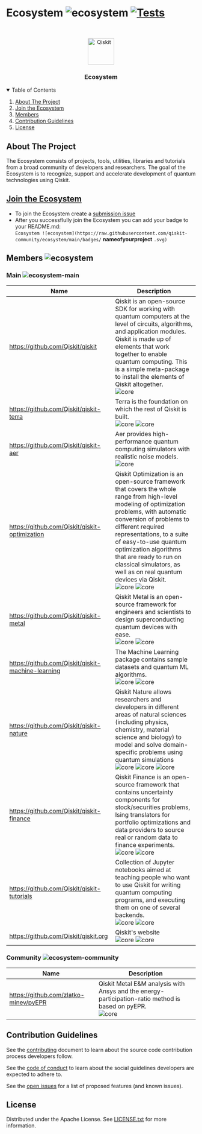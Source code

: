 # Ecosystem ![ecosystem](https://img.shields.io/badge/Qiskit-Ecosystem-blueviolet) [![Tests](https://github.com/qiskit-community/ecosystem/actions/workflows/tests.yml/badge.svg?branch=main)](https://github.com/qiskit-community/ecosystem/actions/workflows/tests.yml)

<!-- PROJECT LOGO -->
<br />
<p align="center">
  <p align="center">
    <a href="https://qiskit.org/">
      <img alt="Qiskit" src="https://qiskit.org/images/qiskit-logo.png" width="70" />
    </a>
  </p>
  <h3 align="center">Ecosystem</h3>
</p>


<!-- TABLE OF CONTENTS -->
<details open="open">
  <summary>Table of Contents</summary>
  <ol>
    <li>
      <a href="#about-the-project">About The Project</a>
    </li>
    <li><a href="#join-the-ecosystem">Join the Ecosystem</a></li>
    <li><a href="#members">Members</a></li>
    <li><a href="#contribution-guidelines">Contribution Guidelines</a></li>
    <li><a href="#license">License</a></li>
  </ol>
</details>



<!-- ABOUT THE PROJECT -->
## About The Project

The Ecosystem consists of projects, tools, utilities, libraries and tutorials from a broad community of developers and researchers.
The goal of the Ecosystem is to recognize, support and accelerate development of quantum technologies using Qiskit.



## [Join the Ecosystem](https://github.com/qiskit-community/ecosystem/issues/new?labels=&template=submission.yml&title=%5BSubmission%5D%3A+)

- To join the Ecosystem create a [submission issue](https://github.com/qiskit-community/ecosystem/issues/new?labels=&template=submission.yml&title=%5BSubmission%5D%3A+)
- After you successflully join the Ecosystem you can add your badge to your README.md:  
`Ecosystem ![ecosystem](https://raw.githubusercontent.com/qiskit-community/ecosystem/main/badges/` __nameofyourproject__ `.svg)`

## Members ![ecosystem](https://img.shields.io/badge/Qiskit-Ecosystem-blueviolet)

### Main ![ecosystem-main](https://img.shields.io/badge/Qiskit-Main-blueviolet)

|  Name | Description  |
|---|---|
| https://github.com/Qiskit/qiskit | Qiskit is an open-source SDK for working with quantum computers at the level of circuits, algorithms, and application modules. Qiskit is made up of elements that work together to enable quantum computing. This is a simple meta-package to install the elements of Qiskit altogether. <br/>  ![core](https://img.shields.io/badge/meta-gray.svg)  <br/> |
| https://github.com/Qiskit/qiskit-terra | Terra is the foundation on which the rest of Qiskit is built. <br/>  ![core](https://img.shields.io/badge/circuit-gray.svg)  ![core](https://img.shields.io/badge/pulse-gray.svg)  <br/> |
| https://github.com/Qiskit/qiskit-aer | Aer provides high-performance quantum computing simulators with realistic noise models. <br/>  ![core](https://img.shields.io/badge/simulation-gray.svg)  <br/> |
| https://github.com/Qiskit/qiskit-optimization | Qiskit Optimization is an open-source framework that covers the whole range from high-level modeling of optimization problems, with automatic conversion of problems to different required representations, to a suite of easy-to-use quantum optimization algorithms that are ready to run on classical simulators, as well as on real quantum devices via Qiskit. <br/>  ![core](https://img.shields.io/badge/algorithms-gray.svg)  ![core](https://img.shields.io/badge/optimization-gray.svg)  <br/> |
| https://github.com/Qiskit/qiskit-metal | Qiskit Metal is an open-source framework for engineers and scientists to design superconducting quantum devices with ease. <br/>  ![core](https://img.shields.io/badge/hardware-gray.svg)  ![core](https://img.shields.io/badge/design-gray.svg)  <br/> |
| https://github.com/Qiskit/qiskit-machine-learning | The Machine Learning package contains sample datasets and quantum ML algorithms. <br/>  ![core](https://img.shields.io/badge/algorithms-gray.svg)  ![core](https://img.shields.io/badge/ml-gray.svg)  <br/> |
| https://github.com/Qiskit/qiskit-nature | Qiskit Nature allows researchers and developers in different areas of natural sciences (including physics, chemistry, material science and biology) to model and solve domain-specific problems using quantum simulations <br/>  ![core](https://img.shields.io/badge/algorithms-gray.svg)  ![core](https://img.shields.io/badge/physics-gray.svg)  ![core](https://img.shields.io/badge/chemistry-gray.svg)  <br/> |
| https://github.com/Qiskit/qiskit-finance | Qiskit Finance is an open-source framework that contains uncertainty components for stock/securities problems, Ising translators for portfolio optimizations and data providers to source real or random data to finance experiments. <br/>  ![core](https://img.shields.io/badge/algorithms-gray.svg)  ![core](https://img.shields.io/badge/finance-gray.svg)  <br/> |
| https://github.com/Qiskit/qiskit-tutorials | Collection of Jupyter notebooks aimed at teaching people who want to use Qiskit for writing quantum computing programs, and executing them on one of several backends. <br/>  ![core](https://img.shields.io/badge/education-gray.svg)  ![core](https://img.shields.io/badge/community-gray.svg)  <br/> |
| https://github.com/Qiskit/qiskit.org | Qiskit's website <br/>  ![core](https://img.shields.io/badge/community-gray.svg)  ![core](https://img.shields.io/badge/web-gray.svg)  <br/> |


### Community ![ecosystem-community](https://img.shields.io/badge/Qiskit-Community-blueviolet)

|  Name | Description  |
|---|---|
| https://github.com/zlatko-minev/pyEPR | Qiskit Metal E&M analysis with Ansys and the energy-participation-ratio method is based on pyEPR. <br/>  ![core](https://img.shields.io/badge/plugin-gray.svg)  <br/> |


## Contribution Guidelines

See the [contributing](./CONTRIBUTING.md) document to learn about the source code contribution process developers follow.

See the [code of conduct](./CODE_OF_CONDUCT.md) to learn about the social guidelines developers are expected to adhere to.

See the [open issues](https://github.com/qiskit-community/ecosystem/issues) for a list of proposed features (and known issues).



## License

Distributed under the Apache License. See [LICENSE.txt](./LICENSE) for more information.
